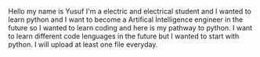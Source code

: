 Hello my name is Yusuf I'm a electric and electrical student and I wanted to learn python and I want to become a Artifical İntelligence engineer in the future so I wanted to learn coding and here is my pathway to python. I want to learn different code lenguages in the future but I wanted to start with python. I will upload at least one file everyday. 
